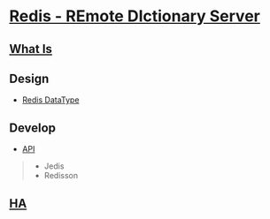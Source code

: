 # [Redis - REmote DIctionary Server](https://redis.io/)
## [What Is](WhatIs.md)

## Design
* [Redis DataType](design/datatype.md)


## Develop
* [API](develop/API.md)
> * Jedis
> * Redisson

## [HA](HA/README.md)
